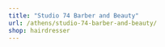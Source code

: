 ```yaml
---
title: "Studio 74 Barber and Beauty"
url: /athens/studio-74-barber-and-beauty/
shop: hairdresser
---
```

